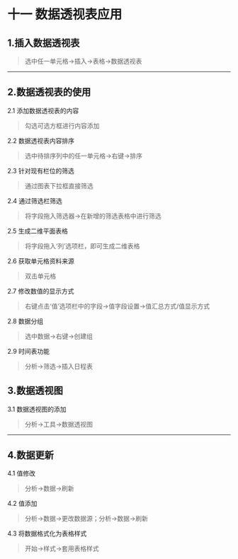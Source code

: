 # 十一 数据透视表应用
## 1.插入数据透视表
> 选中任一单元格→插入→表格→数据透视表

---
## 2.数据透视表的使用
2.1 添加数据透视表的内容
> 勾选可选方框进行内容添加

2.2 数据透视表内容排序
> 选中待排序列中的任一单元格→右键→排序

2.3 针对现有栏位的筛选
> 通过图表下拉框直接筛选

2.4 通过筛选栏筛选
> 将字段拖入筛选器→在新增的筛选表格中进行筛选

2.5 生成二维平面表格
> 将字段拖入‘列’选项栏，即可生成二维表格

2.6 获取单元格资料来源
> 双击单元格

2.7 修改数值的显示方式
> 右键点击‘值’选项栏中的字段→值字段设置→值汇总方式/值显示方式

2.8 数据分组
> 选中数据→右键→创建组

2.9 时间表功能
> 分析→筛选→插入日程表

## 3.数据透视图
3.1 数据透视图的添加
> 分析→工具→数据透视图

---
## 4.数据更新
4.1 值修改
> 分析→数据→刷新

4.2 值添加
> 分析→数据→更改数据源；分析→数据→刷新

4.3 将数据格式化为表格样式
> 开始→样式→套用表格样式


